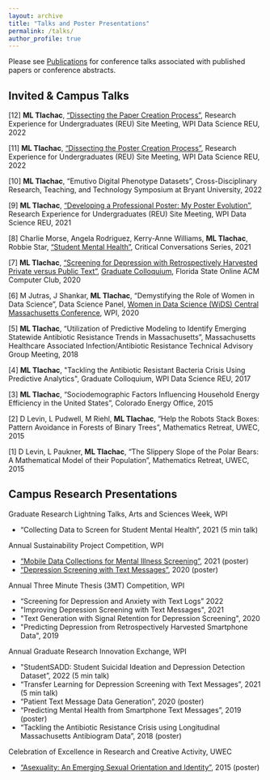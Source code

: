 ```yaml
---
layout: archive
title: "Talks and Poster Presentations"
permalink: /talks/
author_profile: true
---
```


Please see [Publications](https://mltlachac.github.io/publications/) for conference talks associated with published papers or conference abstracts.

## Invited & Campus Talks

[12] **ML Tlachac**, [“Dissecting the Paper Creation Process”](https://github.com/mltlachac/mltlachac.github.io/blob/master/files/paperExamplesREU2022.pdf), Research Experience for Undergraduates (REU) Site Meeting, WPI Data Science REU, 2022

[11] **ML Tlachac**, [“Dissecting the Poster Creation Process”](https://github.com/mltlachac/mltlachac.github.io/blob/master/files/posterExamplesREU2022.pdf), Research Experience for Undergraduates (REU) Site Meeting, WPI Data Science REU, 2022

[10] **ML Tlachac**, “Emutivo Digital Phenotype Datasets”, Cross-Disciplinary Research, Teaching, and Technology Symposium at Bryant University, 2022

[9] **ML Tlachac**, [“Developing a Professional Poster: My Poster Evolution”](https://github.com/mltlachac/mltlachac.github.io/blob/master/files/posterExamplesREU2021.pdf), Research Experience for Undergraduates (REU) Site Meeting, WPI Data Science REU, 2021

[8] Charlie Morse, Angela Rodriguez, Kerry-Anne Williams, **ML Tlachac**, Robbie Star, [“Student Mental Health”](https://www.wpi.edu/news/calendar/events/critical-conversations-student-mental-health-surviving-isolation-stress), Critical Conversations Series, 2021

[7] **ML Tlachac**, [“Screening for Depression with Retrospectively Harvested Private versus Public Text”](https://github.com/mltlachac/mltlachac.github.io/blob/master/files/TlachacPresFL2020.pdf), [Graduate Colloquium](https://github.com/mltlachac/mltlachac.github.io/blob/master/files/AnnouncementFL2020.pdf), Florida State Online ACM Computer Club, 2020

[6] M Jutras, J Shankar, **ML Tlachac**, “Demystifying the Role of Women in Data Science”, Data Science Panel, [Women in Data Science (WiDS) Central Massachusetts Conference](https://www.widscentralmass.org/), WPI, 2020

[5] **ML Tlachac**, “Utilization of Predictive Modeling to Identify Emerging Statewide Antibiotic Resistance Trends in Massachusetts”, Massachusetts Healthcare Associated Infection/Antibiotic Resistance Technical Advisory Group Meeting, 2018

[4] **ML Tlachac**, "Tackling the Antibiotic Resistant Bacteria Crisis Using Predictive Analytics", Graduate Colloquium, WPI Data Science REU, 2017

[3] **ML Tlachac**, “Sociodemographic Factors Influencing Household Energy Efficiency in the United States”, Colorado Energy Office, 2015

[2] D Levin, L Pudwell, M Riehl, **ML Tlachac**, “Help the Robots Stack Boxes: Pattern Avoidance in Forests of Binary Trees”, Mathematics Retreat, UWEC, 2015

[1] D Levin, L Paukner, **ML Tlachac**, “The Slippery Slope of the Polar Bears: A Mathematical Model of their Population”, Mathematics Retreat, UWEC, 2015

## Campus Research Presentations

Graduate Research Lightning Talks, Arts and Sciences Week, WPI 
*	“Collecting Data to Screen for Student Mental Health”, 2021 (5 min talk)

Annual Sustainability Project Competition, WPI
* [“Mobile Data Collections for Mental Illness Screening”](https://wp.wpi.edu/sustainability-competition13/mobile-data-collections-for-mental-illness-screening/), 2021 (poster)
*	[“Depression Screening with Text Messages”](https://cpb-us-w2.wpmucdn.com/wp.wpi.edu/dist/1/395/files/2020/04/TlachacPoster2020-reduced.pdf), 2020 (poster)

Annual Three Minute Thesis (3MT) Competition, WPI
* “Screening for Depression and Anxiety with Text Logs” 2022
* "Improving Depression Screening with Text Messages", 2021
*	"Text Generation with Signal Retention for Depression Screening", 2020
*	"Predicting Depression from Retrospectively Harvested Smartphone Data", 2019

Annual Graduate Research Innovation Exchange, WPI
* "StudentSADD: Student Suicidal Ideation and Depression Detection Dataset”, 2022 (5 min talk)
*	“Transfer Learning for Depression Screening with Text Messages”, 2021 (5 min talk)
*	“Patient Text Message Data Generation”, 2020 (poster)
*	“Predicting Mental Health from Smartphone Text Messages”, 2019 (poster)
*	“Tackling the Antibiotic Resistance Crisis using Longitudinal Massachusetts Antibiogram Data”, 2018 (poster)

Celebration of Excellence in Research and Creative Activity, UWEC
*	[“Asexuality: An Emerging Sexual Orientation and Identity”](https://minds.wisconsin.edu/bitstream/handle/1793/74836/TlachacSp15.pdf?sequence=1&isAllowed=y), 2015 (poster)
